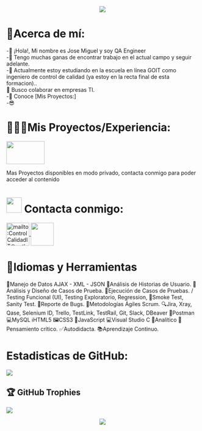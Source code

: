 


<p align="center">
<a href="https://github.com/JoseMiguell2023"><img src="https://i.postimg.cc/ydLC2WBf/banner.png" /></a>

# 🐞Acerca de mí:
-👋 ¡Hola!, Mi nombre es Jose Miguel y soy QA Engineer <br>-👀 Tengo muchas ganas de encontrar trabajo en el actual campo y seguir adelante.<br>-🌱 Actualmente estoy estudiando en la escuela en línea GOIT como ingeniero de control de calidad (ya estoy en la recta final de esta formacion)..<br> 💞️ Busco colaborar en empresas TI.<br>-📄 Conoce [Mis Proyectos:] <br>-😎 <br>

# 🕵🏻‍♀️Mis Proyectos/Experiencia:

<p align="left">
<a href="https://github.com/JoseMiguell2023/Bug-web-Buggy-Cars-Rating"><img src="https://buggy.justtestit.org/img/header-car.gif"  height="60" width="100" /></a>
<p>Mas Proyectos disponibles en modo privado, contacta conmigo para poder acceder al contenido<p>

    
#  <a href="https://github.com/JoseMiguell2023"><img src="https://user-images.githubusercontent.com/63050133/156777293-72a6e681-2582-4a9d-ad92-09d1181d47c7.gif" height="40" width="40" /></a> Contacta conmigo:
<p align="left">
  <a href="mailto:ControlCalidadIT@outlook.com" target="blank" ><img align="center" src="https://img.icons8.com/fluency/48/000000/apple-mail.png" alt="mailto:ControlCalidadIT@outlook.com" height="60" width="60"  </a>
      <a href="https://www.linkedin.com/in/jose-qatester" target="blank"><img align="center" src="https://img.icons8.com/fluency/48/000000/linkedin.png"  height="60" width="60"/></a>
    
# 🔨Idiomas y Herramientas
🧪Manejo de Datos AJAX - XML - JSON 
🧪Análisis de Historias de Usuario. 
🧪Análisis y Diseño de Casos de Prueba. 
🧪Ejecución de Casos de Pruebas. / Testing Funcional (UI), Testing Exploratorio, Regression, 💨Smoke Test, Sanity Test. 
🐞Reporte de Bugs. 
🔎Metodologías Ágiles Scrum. 
🔍Jira, Xray, Qase, Selenium ID, Trello, TestLink, TestRail, Git, Slack, DBeaver
🚀Postman
💻MySQL
ℹ️HTML5 
🖼️CSS3 
🧠JavaScript 
💻Visual Studio C 
👀Analítico 
🧠Pensamiento crítico. 
✅Autodidacta. 
📚Aprendizaje Continuo.
# Estadisticas de GitHub:
![](https://github-readme-streak-stats.herokuapp.com/?user=JoseMiguell2023&theme=yeblu&hide_border=true)<br/>





## 🏆 GitHub Trophies
![](https://github-profile-trophy.vercel.app/?username=JoseMiguell2023&theme=nord&no-frame=false&no-bg=true&margin-w=4)

<p align="center">
<a href="https://github.com/JoseMiguell2023"><img src="https://raw.githubusercontent.com/hackerspider1/hackerspider1/main/code.gif" /></a>

 <a img src="https://camo.githubusercontent.com/9ba81032a90e589aec7871a0f749e60d90decb3969b22bc392a9bc8222656e9a/68747470733a2f2f696d672e736869656c64732e696f2f62616467652f2d73656c656e69756d2d253433423032413f7374796c653d666f722d7468652d6261646765266c6f676f3d73656c656e69756d266c6f676f436f6c6f723d7768697465" height="60" width="60" /></a>





